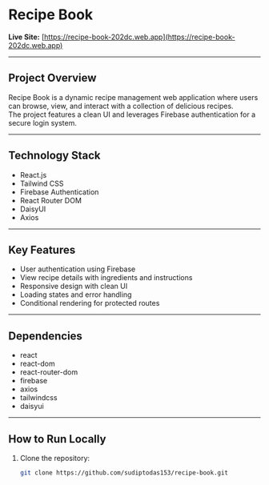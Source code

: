 # Recipe Book

**Live Site:** [https://recipe-book-202dc.web.app](https://recipe-book-202dc.web.app)

---

## Project Overview

Recipe Book is a dynamic recipe management web application where users can browse, view, and interact with a collection of delicious recipes.  
The project features a clean UI and leverages Firebase authentication for a secure login system.

---


## Technology Stack

- React.js
- Tailwind CSS
- Firebase Authentication
- React Router DOM
- DaisyUI
- Axios

---

## Key Features

- User authentication using Firebase
- View recipe details with ingredients and instructions
- Responsive design with clean UI
- Loading states and error handling
- Conditional rendering for protected routes

---

## Dependencies

- react
- react-dom
- react-router-dom
- firebase
- axios
- tailwindcss
- daisyui

---

## How to Run Locally

1. Clone the repository:
   ```bash
   git clone https://github.com/sudiptodas153/recipe-book.git
